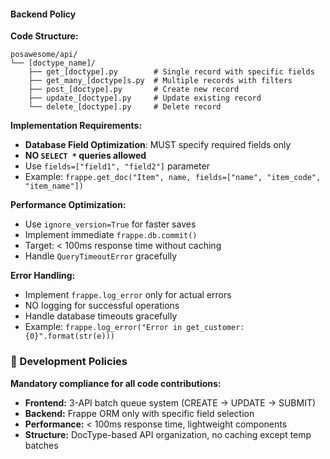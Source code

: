 #### Backend Policy

**Code Structure:**

```
posawesome/api/
└── [doctype_name]/
    ├── get_[doctype].py        # Single record with specific fields
    ├── get_many_[doctype]s.py  # Multiple records with filters
    ├── post_[doctype].py       # Create new record
    ├── update_[doctype].py     # Update existing record
    └── delete_[doctype].py     # Delete record
```

**Implementation Requirements:**

- **Database Field Optimization**: MUST specify required fields only
- **NO `SELECT *` queries allowed**
- Use `fields=["field1", "field2"]` parameter
- Example: `frappe.get_doc("Item", name, fields=["name", "item_code", "item_name"])`

**Performance Optimization:**

- Use `ignore_version=True` for faster saves
- Implement immediate `frappe.db.commit()`
- Target: < 100ms response time without caching
- Handle `QueryTimeoutError` gracefully

**Error Handling:**

- Implement `frappe.log_error` only for actual errors
- NO logging for successful operations
- Handle database timeouts gracefully
- Example: `frappe.log_error("Error in get_customer: {0}".format(str(e)))`

### 🚀 Development Policies

**Mandatory compliance for all code contributions:**

- **Frontend:** 3-API batch queue system (CREATE → UPDATE → SUBMIT)
- **Backend:** Frappe ORM only with specific field selection
- **Performance:** < 100ms response time, lightweight components
- **Structure:** DocType-based API organization, no caching except temp batches
